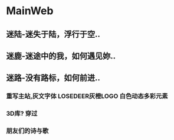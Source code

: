 # MainWeb
## 迷陆-迷失于陆，浮行于空..
## 迷鹿-迷途中的我，如何遇见妳..
## 迷路-没有路标，如何前进..


### 重写主站,灰文字体 LOSEDEER灰橙LOGO 白色动态多彩元素

### 3D库? 穿过


### 朋友们的诗与歌
